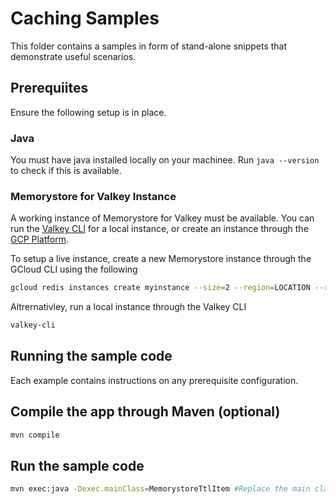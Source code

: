 # Caching Samples

This folder contains a samples in form of stand-alone snippets that demonstrate useful scenarios.

## Prerequiites

Ensure the following setup is in place.

### Java

You must have java installed locally on your machinee. Run `java --version` to check if this is available.

### Memorystore for Valkey Instance

A working instance of Memorystore for Valkey must be available. You can run the [Valkey CLI](https://valkey.io/topics/cluster-tutorial/#create-a-valkey-cluster) for a local instance, or create an instance through the [GCP Platform](https://console.cloud.google.com/memorystore/valkey/instances?).

To setup a live instance, create a new Memorystore instance through the GCloud CLI using the following

```bash
gcloud redis instances create myinstance --size=2 --region=LOCATION --redis-version=redis_6_x
```

Altrernativley, run a local instance through the Valkey CLI

```bash
valkey-cli
```

## Running the sample code

Each example contains instructions on any prerequisite configuration.

## Compile the app through Maven (optional)

```bash
mvn compile
```

## Run the sample code

```bash
mvn exec:java -Dexec.mainClass=MemorystoreTtlItem #Replace the main class as needed
```
